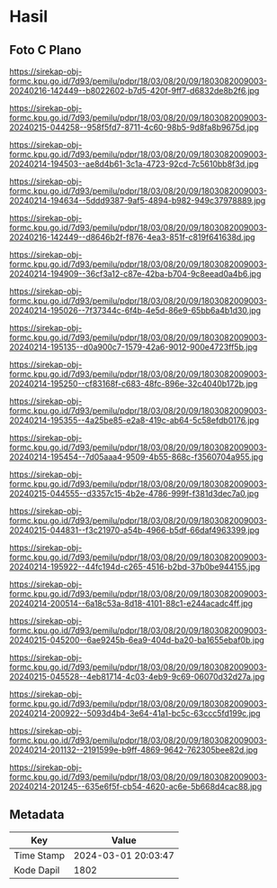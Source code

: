 # Hasil

## Foto C Plano

https://sirekap-obj-formc.kpu.go.id/7d93/pemilu/pdpr/18/03/08/20/09/1803082009003-20240216-142449--b8022602-b7d5-420f-9ff7-d6832de8b2f6.jpg

https://sirekap-obj-formc.kpu.go.id/7d93/pemilu/pdpr/18/03/08/20/09/1803082009003-20240215-044258--958f5fd7-8711-4c60-98b5-9d8fa8b9675d.jpg

https://sirekap-obj-formc.kpu.go.id/7d93/pemilu/pdpr/18/03/08/20/09/1803082009003-20240214-194503--ae8d4b61-3c1a-4723-92cd-7c5610bb8f3d.jpg

https://sirekap-obj-formc.kpu.go.id/7d93/pemilu/pdpr/18/03/08/20/09/1803082009003-20240214-194634--5ddd9387-9af5-4894-b982-949c37978889.jpg

https://sirekap-obj-formc.kpu.go.id/7d93/pemilu/pdpr/18/03/08/20/09/1803082009003-20240216-142449--d8646b2f-f876-4ea3-851f-c819f641638d.jpg

https://sirekap-obj-formc.kpu.go.id/7d93/pemilu/pdpr/18/03/08/20/09/1803082009003-20240214-194909--36cf3a12-c87e-42ba-b704-9c8eead0a4b6.jpg

https://sirekap-obj-formc.kpu.go.id/7d93/pemilu/pdpr/18/03/08/20/09/1803082009003-20240214-195026--7f37344c-6f4b-4e5d-86e9-65bb6a4b1d30.jpg

https://sirekap-obj-formc.kpu.go.id/7d93/pemilu/pdpr/18/03/08/20/09/1803082009003-20240214-195135--d0a900c7-1579-42a6-9012-900e4723ff5b.jpg

https://sirekap-obj-formc.kpu.go.id/7d93/pemilu/pdpr/18/03/08/20/09/1803082009003-20240214-195250--cf83168f-c683-48fc-896e-32c4040b172b.jpg

https://sirekap-obj-formc.kpu.go.id/7d93/pemilu/pdpr/18/03/08/20/09/1803082009003-20240214-195355--4a25be85-e2a8-419c-ab64-5c58efdb0176.jpg

https://sirekap-obj-formc.kpu.go.id/7d93/pemilu/pdpr/18/03/08/20/09/1803082009003-20240214-195454--7d05aaa4-9509-4b55-868c-f3560704a955.jpg

https://sirekap-obj-formc.kpu.go.id/7d93/pemilu/pdpr/18/03/08/20/09/1803082009003-20240215-044555--d3357c15-4b2e-4786-999f-f381d3dec7a0.jpg

https://sirekap-obj-formc.kpu.go.id/7d93/pemilu/pdpr/18/03/08/20/09/1803082009003-20240215-044831--f3c21970-a54b-4966-b5df-66daf4963399.jpg

https://sirekap-obj-formc.kpu.go.id/7d93/pemilu/pdpr/18/03/08/20/09/1803082009003-20240214-195922--44fc194d-c265-4516-b2bd-37b0be944155.jpg

https://sirekap-obj-formc.kpu.go.id/7d93/pemilu/pdpr/18/03/08/20/09/1803082009003-20240214-200514--6a18c53a-8d18-4101-88c1-e244acadc4ff.jpg

https://sirekap-obj-formc.kpu.go.id/7d93/pemilu/pdpr/18/03/08/20/09/1803082009003-20240215-045200--6ae9245b-6ea9-404d-ba20-ba1655ebaf0b.jpg

https://sirekap-obj-formc.kpu.go.id/7d93/pemilu/pdpr/18/03/08/20/09/1803082009003-20240215-045528--4eb81714-4c03-4eb9-9c69-06070d32d27a.jpg

https://sirekap-obj-formc.kpu.go.id/7d93/pemilu/pdpr/18/03/08/20/09/1803082009003-20240214-200922--5093d4b4-3e64-41a1-bc5c-63ccc5fd199c.jpg

https://sirekap-obj-formc.kpu.go.id/7d93/pemilu/pdpr/18/03/08/20/09/1803082009003-20240214-201132--2191599e-b9ff-4869-9642-762305bee82d.jpg

https://sirekap-obj-formc.kpu.go.id/7d93/pemilu/pdpr/18/03/08/20/09/1803082009003-20240214-201245--635e6f5f-cb54-4620-ac6e-5b668d4cac88.jpg


## Metadata

| Key        | Value               |
| ---------- | ------------------- |
| Time Stamp | 2024-03-01 20:03:47 |
| Kode Dapil | 1802                |



